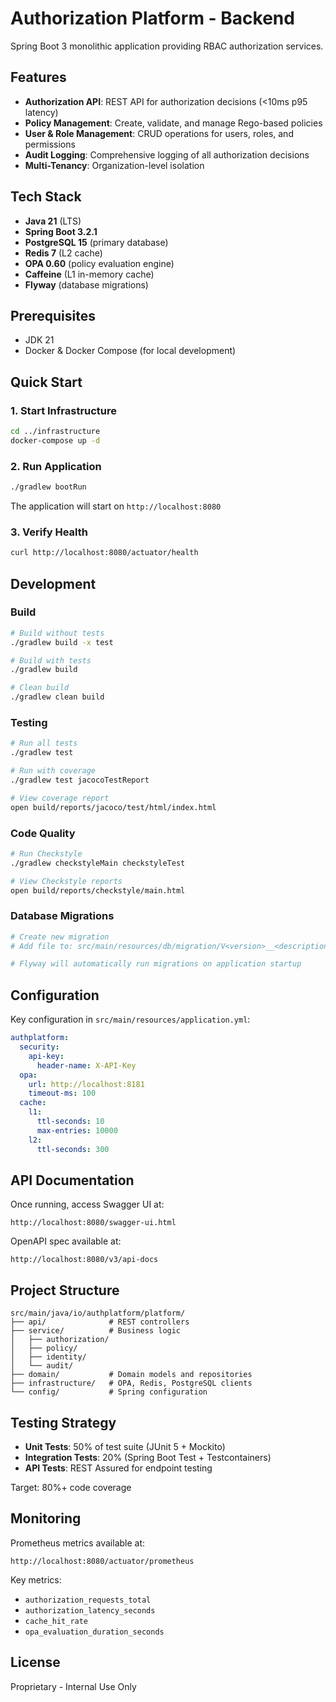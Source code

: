 # Authorization Platform - Backend

Spring Boot 3 monolithic application providing RBAC authorization services.

## Features

- **Authorization API**: REST API for authorization decisions (<10ms p95 latency)
- **Policy Management**: Create, validate, and manage Rego-based policies
- **User & Role Management**: CRUD operations for users, roles, and permissions
- **Audit Logging**: Comprehensive logging of all authorization decisions
- **Multi-Tenancy**: Organization-level isolation

## Tech Stack

- **Java 21** (LTS)
- **Spring Boot 3.2.1**
- **PostgreSQL 15** (primary database)
- **Redis 7** (L2 cache)
- **OPA 0.60** (policy evaluation engine)
- **Caffeine** (L1 in-memory cache)
- **Flyway** (database migrations)

## Prerequisites

- JDK 21
- Docker & Docker Compose (for local development)

## Quick Start

### 1. Start Infrastructure

```bash
cd ../infrastructure
docker-compose up -d
```

### 2. Run Application

```bash
./gradlew bootRun
```

The application will start on `http://localhost:8080`

### 3. Verify Health

```bash
curl http://localhost:8080/actuator/health
```

## Development

### Build

```bash
# Build without tests
./gradlew build -x test

# Build with tests
./gradlew build

# Clean build
./gradlew clean build
```

### Testing

```bash
# Run all tests
./gradlew test

# Run with coverage
./gradlew test jacocoTestReport

# View coverage report
open build/reports/jacoco/test/html/index.html
```

### Code Quality

```bash
# Run Checkstyle
./gradlew checkstyleMain checkstyleTest

# View Checkstyle reports
open build/reports/checkstyle/main.html
```

### Database Migrations

```bash
# Create new migration
# Add file to: src/main/resources/db/migration/V<version>__<description>.sql

# Flyway will automatically run migrations on application startup
```

## Configuration

Key configuration in `src/main/resources/application.yml`:

```yaml
authplatform:
  security:
    api-key:
      header-name: X-API-Key
  opa:
    url: http://localhost:8181
    timeout-ms: 100
  cache:
    l1:
      ttl-seconds: 10
      max-entries: 10000
    l2:
      ttl-seconds: 300
```

## API Documentation

Once running, access Swagger UI at:
```
http://localhost:8080/swagger-ui.html
```

OpenAPI spec available at:
```
http://localhost:8080/v3/api-docs
```

## Project Structure

```
src/main/java/io/authplatform/platform/
├── api/              # REST controllers
├── service/          # Business logic
│   ├── authorization/
│   ├── policy/
│   ├── identity/
│   └── audit/
├── domain/           # Domain models and repositories
├── infrastructure/   # OPA, Redis, PostgreSQL clients
└── config/           # Spring configuration
```

## Testing Strategy

- **Unit Tests**: 50% of test suite (JUnit 5 + Mockito)
- **Integration Tests**: 20% (Spring Boot Test + Testcontainers)
- **API Tests**: REST Assured for endpoint testing

Target: 80%+ code coverage

## Monitoring

Prometheus metrics available at:
```
http://localhost:8080/actuator/prometheus
```

Key metrics:
- `authorization_requests_total`
- `authorization_latency_seconds`
- `cache_hit_rate`
- `opa_evaluation_duration_seconds`

## License

Proprietary - Internal Use Only
